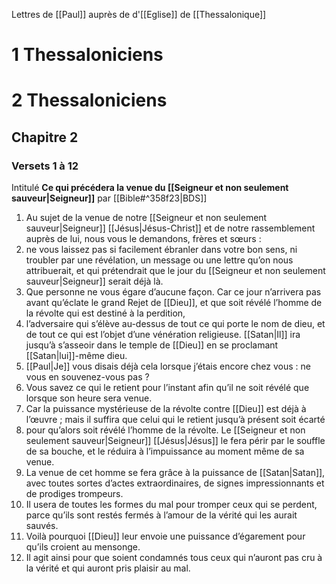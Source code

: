 Lettres de [[Paul]] auprès de d'[[Eglise]] de [[Thessalonique]]
# 1 Thessaloniciens
# 2 Thessaloniciens
## Chapitre 2
### Versets 1 à 12
Intitulé **Ce qui précédera la venue du [[Seigneur et non seulement sauveur|Seigneur]]** par [[Bible#^358f23|BDS]]

1) Au sujet de la venue de notre [[Seigneur et non seulement sauveur|Seigneur]] [[Jésus|Jésus-Christ]] et de notre rassemblement auprès de lui, nous vous le demandons, frères et sœurs :
2) ne vous laissez pas si facilement ébranler dans votre bon sens, ni troubler par une révélation, un message ou une lettre qu’on nous attribuerait, et qui prétendrait que le jour du [[Seigneur et non seulement sauveur|Seigneur]] serait déjà là.
3) Que personne ne vous égare d’aucune façon. Car ce jour n’arrivera pas avant qu’éclate le grand Rejet de [[Dieu]], et que soit révélé l’homme de la révolte qui est destiné à la perdition,
4) l’adversaire qui s’élève au-dessus de tout ce qui porte le nom de dieu, et de tout ce qui est l’objet d’une vénération religieuse. [[Satan|Il]] ira jusqu’à s’asseoir dans le temple de [[Dieu]] en se proclamant [[Satan|lui]]-même dieu.
5) [[Paul|Je]] vous disais déjà cela lorsque j’étais encore chez vous : ne vous en souvenez-vous pas ?
6) Vous savez ce qui le retient pour l’instant afin qu’il ne soit révélé que lorsque son heure sera venue.
7) Car la puissance mystérieuse de la révolte contre [[Dieu]] est déjà à l’œuvre ; mais il suffira que celui qui le retient jusqu’à présent soit écarté
8) pour qu’alors soit révélé l’homme de la révolte. Le [[Seigneur et non seulement sauveur|Seigneur]] [[Jésus|Jésus]] le fera périr par le souffle de sa bouche, et le réduira à l’impuissance au moment même de sa venue.
9) La venue de cet homme se fera grâce à la puissance de [[Satan|Satan]], avec toutes sortes d’actes extraordinaires, de signes impressionnants et de prodiges trompeurs.
10) Il usera de toutes les formes du mal pour tromper ceux qui se perdent, parce qu’ils sont restés fermés à l’amour de la vérité qui les aurait sauvés.
11) Voilà pourquoi [[Dieu]] leur envoie une puissance d’égarement pour qu’ils croient au mensonge.
12) Il agit ainsi pour que soient condamnés tous ceux qui n’auront pas cru à la vérité et qui auront pris plaisir au mal.